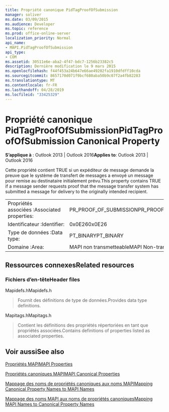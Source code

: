 ```yaml
---
title: Propriété canonique PidTagProofOfSubmission
manager: soliver
ms.date: 03/09/2015
ms.audience: Developer
ms.topic: reference
ms.prod: office-online-server
localization_priority: Normal
api_name:
- MAPI.PidTagProofOfSubmission
api_type:
- COM
ms.assetid: 30511e6e-aba2-4f47-bdc7-1256b23382c5
description: Dernière modification le 9 mars 2015
ms.openlocfilehash: f44f453a24b647e66ae49202fa1910dfdff10cda
ms.sourcegitcommit: 8657170d071f9bcf680aba50b9c07f2a4fb82283
ms.translationtype: MT
ms.contentlocale: fr-FR
ms.lasthandoff: 04/28/2019
ms.locfileid: "33425329"
---
```

# <a name="pidtagproofofsubmission-canonical-property"></a><span data-ttu-id="2d40e-103">Propriété canonique PidTagProofOfSubmission</span><span class="sxs-lookup"><span data-stu-id="2d40e-103">PidTagProofOfSubmission Canonical Property</span></span>

  
  
<span data-ttu-id="2d40e-104">**S’applique à** : Outlook 2013 | Outlook 2016</span><span class="sxs-lookup"><span data-stu-id="2d40e-104">**Applies to**: Outlook 2013 | Outlook 2016</span></span> 
  
<span data-ttu-id="2d40e-105">Cette propriété contient TRUE si un expéditeur de message demande la preuve que le système de transfert de messages a envoyé un message pour remise au destinataire initialement prévu.</span><span class="sxs-lookup"><span data-stu-id="2d40e-105">This property contains TRUE if a message sender requests proof that the message transfer system has submitted a message for delivery to the originally intended recipient.</span></span>
  
|||
|:-----|:-----|
|<span data-ttu-id="2d40e-106">Propriétés associées :</span><span class="sxs-lookup"><span data-stu-id="2d40e-106">Associated properties:</span></span>  <br/> |<span data-ttu-id="2d40e-107">PR_PROOF_OF_SUBMISSION</span><span class="sxs-lookup"><span data-stu-id="2d40e-107">PR_PROOF_OF_SUBMISSION</span></span>  <br/> |
|<span data-ttu-id="2d40e-108">Identificateur :</span><span class="sxs-lookup"><span data-stu-id="2d40e-108">Identifier:</span></span>  <br/> |<span data-ttu-id="2d40e-109">0x0E26</span><span class="sxs-lookup"><span data-stu-id="2d40e-109">0x0E26</span></span>  <br/> |
|<span data-ttu-id="2d40e-110">Type de données :</span><span class="sxs-lookup"><span data-stu-id="2d40e-110">Data type:</span></span>  <br/> |<span data-ttu-id="2d40e-111">PT_BINARY</span><span class="sxs-lookup"><span data-stu-id="2d40e-111">PT_BINARY</span></span>  <br/> |
|<span data-ttu-id="2d40e-112">Domaine :</span><span class="sxs-lookup"><span data-stu-id="2d40e-112">Area:</span></span>  <br/> |<span data-ttu-id="2d40e-113">MAPI non transmetteable</span><span class="sxs-lookup"><span data-stu-id="2d40e-113">MAPI Non-transmittable</span></span>  <br/> |
   
## <a name="related-resources"></a><span data-ttu-id="2d40e-114">Ressources connexes</span><span class="sxs-lookup"><span data-stu-id="2d40e-114">Related resources</span></span>

### <a name="header-files"></a><span data-ttu-id="2d40e-115">Fichiers d’en-tête</span><span class="sxs-lookup"><span data-stu-id="2d40e-115">Header files</span></span>

<span data-ttu-id="2d40e-116">Mapidefs.h</span><span class="sxs-lookup"><span data-stu-id="2d40e-116">Mapidefs.h</span></span>
  
> <span data-ttu-id="2d40e-117">Fournit des définitions de type de données.</span><span class="sxs-lookup"><span data-stu-id="2d40e-117">Provides data type definitions.</span></span>
    
<span data-ttu-id="2d40e-118">Mapitags.h</span><span class="sxs-lookup"><span data-stu-id="2d40e-118">Mapitags.h</span></span>
  
> <span data-ttu-id="2d40e-119">Contient les définitions des propriétés répertoriées en tant que propriétés associées.</span><span class="sxs-lookup"><span data-stu-id="2d40e-119">Contains definitions of properties listed as associated properties.</span></span>
    
## <a name="see-also"></a><span data-ttu-id="2d40e-120">Voir aussi</span><span class="sxs-lookup"><span data-stu-id="2d40e-120">See also</span></span>



[<span data-ttu-id="2d40e-121">Propriétés MAPI</span><span class="sxs-lookup"><span data-stu-id="2d40e-121">MAPI Properties</span></span>](mapi-properties.md)
  
[<span data-ttu-id="2d40e-122">Propriétés canoniques MAPI</span><span class="sxs-lookup"><span data-stu-id="2d40e-122">MAPI Canonical Properties</span></span>](mapi-canonical-properties.md)
  
[<span data-ttu-id="2d40e-123">Mappage des noms de propriétés canoniques aux noms MAPI</span><span class="sxs-lookup"><span data-stu-id="2d40e-123">Mapping Canonical Property Names to MAPI Names</span></span>](mapping-canonical-property-names-to-mapi-names.md)
  
[<span data-ttu-id="2d40e-124">Mappage des noms MAPI aux noms de propriétés canoniques</span><span class="sxs-lookup"><span data-stu-id="2d40e-124">Mapping MAPI Names to Canonical Property Names</span></span>](mapping-mapi-names-to-canonical-property-names.md)

